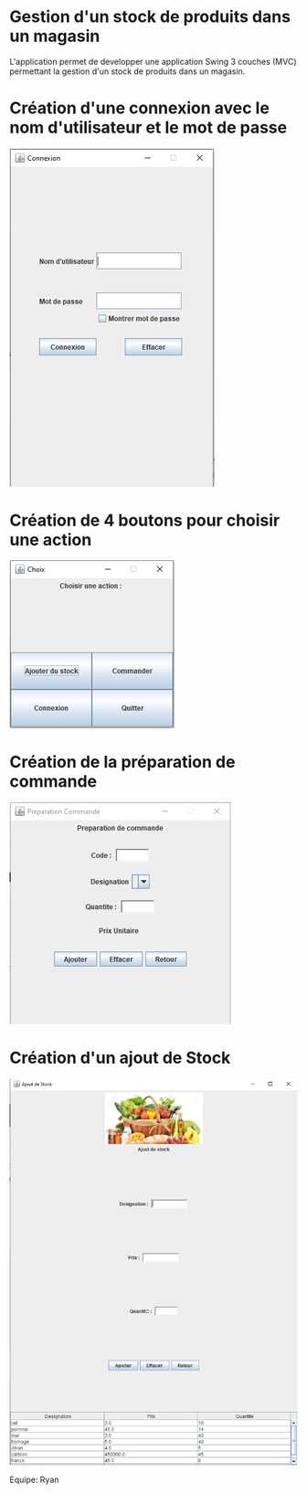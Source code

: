 # Gestion d'un stock de produits dans un magasin

L'application permet de developper une application Swing 3 couches (MVC) permettant la gestion d'un stock de produits dans un magasin.

# Création d'une connexion avec le nom d'utilisateur et le mot de passe

![projet1](./Eclipse/projet1-4.PNG)

# Création de 4 boutons pour choisir une action

![projet1](./Eclipse/projet1_2.PNG)

# Création de la préparation de commande

![projet1](./Eclipse/projet1_3.PNG)

# Création d'un ajout de Stock

![projet1](./Eclipse/projet1_1.PNG)

Equipe: Ryan
